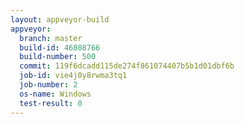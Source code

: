 ```yaml
---
layout: appveyor-build
appveyor:
  branch: master
  build-id: 46808766
  build-number: 500
  commit: 119f6dcadd115de274f861074407b5b1d01dbf6b
  job-id: vie4j0y8rwma3tq1
  job-number: 2
  os-name: Windows
  test-result: 0
---
```

